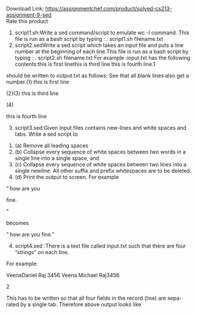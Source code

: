 Download Link: https://assignmentchef.com/product/solved-cs213-assignment-9-sed
<br>
<span class="kksr-muted">Rate this product</span>

<ol>

 <li>script1.sh:Write a sed command/script to emulate wc -l command. This file is run as a bash script by typing : . script1.sh filename.txt</li>

 <li>script2.sedWrite a sed script which takes an input file and puts a line number at the beginning of each line.This file is run as a bash script by typing : . script2.sh filename.txt For example :input.txt has the following contents:this is first linethis is third line this is fourth line.1</li>

</ol>

should be written to output.txt as follows: See that all blank lines also get a number.(1) this is first line

(2)(3) this is third line

(4)

this is fourth line

3. script3.sed:Given input files contains new-lines and white spaces and tabs. Write a sed script to

<ol>

 <li>(a)  Remove all leading spaces</li>

 <li>(b)  Collapse every sequence of white spaces between two words in a single line into a single space, and</li>

 <li>(c)  Collapse every sequence of white spaces between two lines into a single newline. All other suffix and prefix whitespaces are to be deleted.</li>

 <li>(d)  Print the output to screen. For example</li>

</ol>

” how are you

fine.

”

becomes

” how are you fine.”

4. script4.sed :There is a text file called input.txt such that there are four “strings” on each line.

For example:

VeenaDaniel Raj 3456 Veena Michael Raj3456

2

This has to be written so that all four fields in the record (line) are sepa- rated by a single tab. Therefore above output looks like